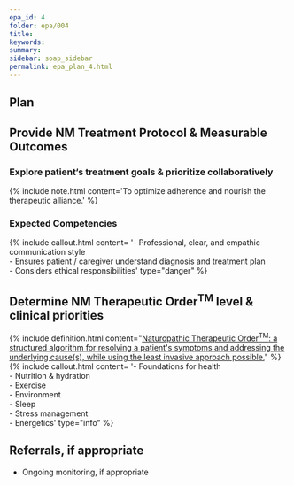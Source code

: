 ```yaml
---
epa_id: 4
folder: epa/004
title: 
keywords: 
summary: 
sidebar: soap_sidebar
permalink: epa_plan_4.html
---
```


## Plan
## Provide NM Treatment Protocol & Measurable Outcomes

### Explore patient‘s treatment goals & prioritize collaboratively
{% include note.html content='To optimize adherence and nourish the therapeutic alliance.' %}

### Expected Competencies
{% include callout.html content= '- Professional, clear, and empathic communication style<br>- Ensures patient / caregiver understand diagnosis and treatment plan<br>- Considers ethical responsibilities' type="danger" %}

## Determine NM Therapeutic Order<sup>TM</sup> level & clinical priorities
{% include definition.html content="[Naturopathic Therapeutic Order<sup>TM</sup>: a structured algorithm for resolving a patient's symptoms and addressing the underlying cause(s), while using the least invasive approach possible.](https://fnminstitute.org/therapeutic-order/)" %}
{% include callout.html content= '- Foundations for health<br>- Nutrition & hydration<br>- Exercise<br>- Environment<br>- Sleep<br>- Stress management<br>- Energetics' type="info" %}

## Referrals, if appropriate
- Ongoing monitoring, if appropriate
